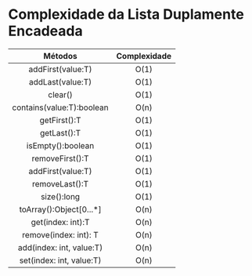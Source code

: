 # Complexidade da Lista Duplamente Encadeada

| Métodos                    | Complexidade |
|:--------------------------:|:------------:|
| addFirst(value:T)          |	O(1)        |
| addLast(value:T)           |	O(1)        |
| clear()	             |  O(1)        |    
| contains(value:T):boolean  |	O(n)        |
| getFirst():T	             |  O(1)        |
| getLast():T	             |  O(1)        |  
| isEmpty():boolean          |	O(1)        |
| removeFirst():T	     |  O(1)        |
| addFirst(value:T)	     |  O(1)        |
| removeLast():T	     |  O(1)        |
| size():long	             |  O(1)        |
| toArray():Object[0...*]	     |  O(n)        |
| get(index: int):T	     |  O(n)        |
| remove(index: int): T	     |  O(n)        |
| add(index: int, value:T)   |	O(n)        |
| set(index: int, value:T)   |	O(n)        |
